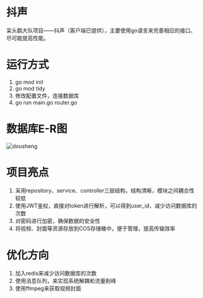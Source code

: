 # 抖声
呆头鹅大队项目——抖声（客户端已提供），主要使用go语言来完善相应的接口，尽可能提高性能。
# 运行方式
1. go mod init
2. go mod tidy
3. 修改配置文件，连接数据库
4. go run main.go router.go

# 数据库E-R图
![dousheng](https://wuhlan3-1307602190.cos.ap-guangzhou.myqcloud.com/img/dousheng.svg)

# 项目亮点
1. 采用repository、service、controller三层结构，结构清晰，模块之间耦合性较低
2. 使用JWT鉴权，直接对token进行解析，可以得到user_id，减少访问数据库的次数
3. 对密码进行加密，确保数据的安全性
4. 将视频、封面等资源存放到COS存储桶中，便于管理，提高传输效率
# 优化方向
1. 加入redis来减少访问数据库的次数
2. 使用消息队列，来实现系统解耦和流量削峰
3. 使用ffmpeg来获取视频封面
